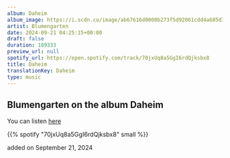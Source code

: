 ```yaml
---
album: Daheim
album_image: https://i.scdn.co/image/ab67616d0000b273f5d92061cdd4a685d78612a8
artist: Blumengarten
date: 2024-09-21 04:25:15+00:00
draft: false
duration: 189333
preview_url: null
spotify_url: https://open.spotify.com/track/70jxUq8a5GgI6rdQjksbx8
title: Daheim
translationKey: Daheim
type: music
---
```


## Blumengarten on the album Daheim

You can listen [here](https://open.spotify.com/track/70jxUq8a5GgI6rdQjksbx8)

{{% spotify "70jxUq8a5GgI6rdQjksbx8" small %}}

added on September 21, 2024